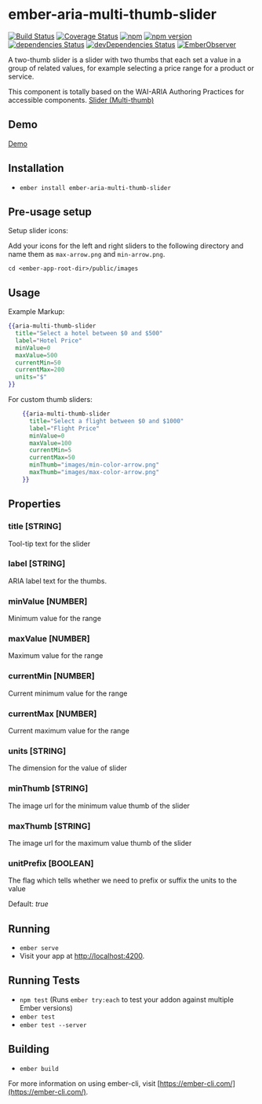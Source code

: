 # ember-aria-multi-thumb-slider

[![Build Status](https://travis-ci.org/rajasegar/ember-aria-multi-thumb-slider.svg?branch=master)](https://travis-ci.org/rajasegar/ember-aria-multi-thumb-slider) 
[![Coverage Status](https://coveralls.io/repos/github/rajasegar/ember-aria-multi-thumb-slider/badge.svg?branch=master)](https://coveralls.io/github/rajasegar/ember-aria-multi-thumb-slider?branch=master)
[![npm](https://img.shields.io/npm/dm/ember-aria-multi-thumb-slider.svg)](https://www.npmjs.com/package/ember-aria-multi-thumb-slider)
[![npm version](http://img.shields.io/npm/v/ember-aria-multi-thumb-slider.svg?style=flat)](https://npmjs.org/package/ember-aria-multi-thumb-slider "View this project on npm")
[![dependencies Status](https://david-dm.org/rajasegar/ember-aria-multi-thumb-slider/status.svg)](https://david-dm.org/rajasegar/ember-aria-multi-thumb-slider)
[![devDependencies Status](https://david-dm.org/rajasegar/ember-aria-multi-thumb-slider/dev-status.svg)](https://david-dm.org/rajasegar/ember-aria-multi-thumb-slider?type=dev)
[![EmberObserver](http://emberobserver.com/badges/ember-aria-multi-thumb-slider.svg?branch=master)](http://emberobserver.com/addons/ember-aria-multi-thumb-slider)


A two-thumb slider is a slider with two thumbs that each set a value in a group of related values, for example selecting a price range for a product or service. 

This component is totally based on the WAI-ARIA Authoring Practices for accessible components.
[Slider (Multi-thumb)](https://w3c.github.io/aria-practices/#slidertwothumb)

## Demo

[Demo](http://rajasegar.github.io/ember-aria-multi-thumb-slider/)


## Installation

* `ember install ember-aria-multi-thumb-slider`


## Pre-usage setup

Setup slider icons:

Add your icons for the left and right sliders to the following directory and name them as `max-arrow.png` and `min-arrow.png`.

```shell
cd <ember-app-root-dir>/public/images
```

## Usage

Example Markup:

```hbs
{{aria-multi-thumb-slider
  title="Select a hotel between $0 and $500"
  label="Hotel Price"
  minValue=0
  maxValue=500
  currentMin=50
  currentMax=200
  units="$"
}}
```

For custom thumb sliders:

```hbs
    {{aria-multi-thumb-slider
      title="Select a flight between $0 and $1000"
      label="Flight Price"
      minValue=0
      maxValue=100
      currentMin=5
      currentMax=50
      minThumb="images/min-color-arrow.png"
      maxThumb="images/max-color-arrow.png"
    }}
```


## Properties

### title [STRING]
Tool-tip text for the slider

### label [STRING]
ARIA label text for the thumbs.

### minValue [NUMBER]
Minimum value for the range

### maxValue [NUMBER]
Maximum value for the range

### currentMin [NUMBER]
Current minimum value for the range

### currentMax [NUMBER]
Current maximum value for the range

### units [STRING]
The dimension for the value of slider

### minThumb [STRING]
The image url for the minimum value thumb of the slider

### maxThumb [STRING]
The image url for the maximum value thumb of the slider

### unitPrefix [BOOLEAN]
The flag which tells whether we need to prefix or suffix the units to the value 

Default: *true*


## Running

* `ember serve`
* Visit your app at [http://localhost:4200](http://localhost:4200).

## Running Tests

* `npm test` (Runs `ember try:each` to test your addon against multiple Ember versions)
* `ember test`
* `ember test --server`

## Building

* `ember build`

For more information on using ember-cli, visit [https://ember-cli.com/](https://ember-cli.com/).
